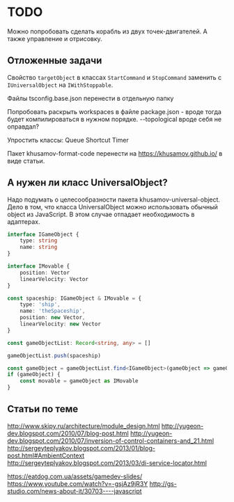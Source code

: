 TODO
====

Можно попробовать сделать корабль из двух точек-двигателей.
А также управление и отрисовку.

Отложенные задачи
-----------------

Свойство `targetObject` в классах `StartCommand` и `StopCommand` заменить с `IUniversalObject` на `IWithStoppable`.

Файлы 
tsconfig.base.json
перенести в отдельную папку

Попробовать раскрыть workspaces в файле package.json - вроде тогда будет компилироваться в нужном порядке.
--topological вроде себя не оправдал?

Упростить классы:
Queue
Shortcut
Timer

Пакет khusamov-format-code перенести на https://khusamov.github.io/ в виде статьи.

А нужен ли класс UniversalObject?
---------------------------------

Надо подумать о целесообразности пакета khusamov-universal-object.
Дело в том, что класса UniversalObject можно использовать обычный object из JavaScript.
В этом случае отпадает необходимость в адаптерах.

```typescript
interface IGameObject {
	type: string
    name: string
}

interface IMovable {
	position: Vector
	linearVelocity: Vector
}

const spaceship: IGameObject & IMovable = {
	type: 'ship',
    name: 'theSpaceship',
	position: new Vector,
    linearVelocity: new Vector
}

const gameObjectList: Record<string, any> = []

gameObjectList.push(spaceship)

const gameObject = gameObjectList.find<IGameObject>(gameObject => gameObject.name === 'theSpaceship')
if (gameObject) {
	const movable = gameObject as IMovable
}
```

Статьи по теме
---------------

http://www.skipy.ru/architecture/module_design.html
http://yugeon-dev.blogspot.com/2010/07/blog-post.html
http://yugeon-dev.blogspot.com/2010/07/inversion-of-control-containers-and_21.html
http://sergeyteplyakov.blogspot.com/2013/01/blog-post.html#AmbientContext
http://sergeyteplyakov.blogspot.com/2013/03/di-service-locator.html

https://eatdog.com.ua/assets/gamedev-slides/
https://www.youtube.com/watch?v=-gsjAz9jR3Y
http://gs-studio.com/news-about-it/30703----javascript